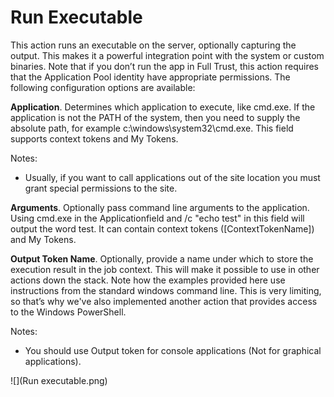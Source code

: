# Run Executable

This action runs an executable on the server, optionally capturing the output. This makes it a powerful integration point with the system or custom binaries. Note that if you don’t run the app in Full Trust, this action requires that the Application Pool identity have appropriate permissions. The following configuration options are available: 

**Application**. Determines which application to execute, like cmd.exe. If the application is not the PATH of the system, then you need to supply the absolute path, for example c:\windows\system32\cmd.exe. This field supports context tokens and My Tokens.

Notes: 
* Usually, if you want to call applications out of the site location you must grant special permissions to the site.

**Arguments**. Optionally pass command line arguments to the application. Using cmd.exe in the Applicationfield and /c "echo test" in this field will output the word test. It can contain context tokens ([ContextTokenName]) and My Tokens.

**Output Token Name**. Optionally, provide a name under which to store the execution result in the job context. This will make it possible to use in other actions down the stack. Note how the examples provided here use instructions from the standard windows command line. This is very limiting, so that’s why we've also implemented another action that provides access to the Windows PowerShell.

Notes:
* You should use Output token for console applications (Not for graphical applications).

![](Run executable.png)